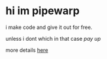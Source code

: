 # hi im pipewarp

i make code and give it out for free.

unless i dont which in that case *pay up* 

more details [here](https://pipewarp.co.uk)
